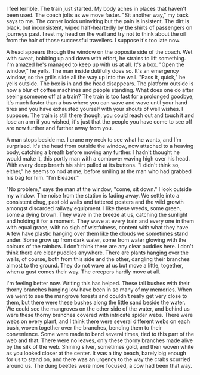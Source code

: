 I feel terrible. The train just started. My body aches in places that haven't been used. The coach jolts as we move faster. "Sit another way," my back says to me. The corner looks uninviting but the pain is insistent. The dirt is black, but inconsistent, wiped half-heartedly by the shirts of passengers on journeys past. I rest my head on the wall and try not to think about the oil from the hair of those successful travellers. I suppose it's too late now. 

A head appears through the window on the opposite side of the coach. Wet with sweat, bobbing up and down with effort, he strains to lift something. I'm amazed he's managed to keep up with us at all. It's a box. "Open the window," he yells. The man inside dutifully does so. It's an emergency window, so the grills slide all the way up into the wall. "Pass it, quick," he yells outside. The box is in and the head disappears. The platform outside is now a blur of coffee machines and people standing. What does one do after seeing someone off at a train? The train is too fast for a prolonged goodbye, it's much faster than a bus where you can wave and wave until your hand tires and you have exhausted yourself with your shouts of well wishes. I suppose. The train is still there though, you could reach out and touch it and lose an arm if you wished, it's just that the people you have come to see off are now further and further away from you. 

A man stops beside me. I crane my neck to see what he wants, and I'm surprised. It's the head from outside the window, now attached to a heaving body, catching a breath before moving any further. I hadn't thought he would make it, this portly man with a combover waving high over his head. With every deep breath his shirt pulled at its buttons. "I didn't think so, either," he seems to nod at me, before smiling at the man who had grabbed his bag for him. "I'm Eleazer."

"No problem," says the man at the window, "come, sit down." I look outside my window. The noise from the station is fading away. We settle into a consistent chug, past old walls and tattered posters and the wild growth amongst discarded railway equipment. I like these weeds, some green, some a dying brown. They wave in the breeze at us, catching the sunlight and holding it for a moment. They wave at every train and every one in them with equal grace, with no sigh of wistfulness, content with what they have. A few have plastic hanging over them like the clouds we sometimes stand under. Some grow up from dark water, some from water glowing with the colours of the rainbow. I don't think there are any clear puddles here. I don't think there are clear puddles anywhere. There are plants hanging over the walls, of course, both from this side and the other, dangling their branches almost to the ground. They do not wave at us but move a little, together, when a gust comes their way. The creepers hardly move at all.

I'm feeling better now. Writing this has helped. These tall bushes with their thorny branches hanging low have been in so many of my memories. When we went to see the mangrove forests and couldn't really get very close to them, but there were these bushes along the little sand beside the water. We could see the mangroves on the other side of the water, and behind us were these thorny branches covered with intricate spider webs. There were webs on every plant, and I think there were several different webs on each bush, woven together over the branches, bending them to their convenience. Some were made to bend several times, tied to this part of the web and that. There were no leaves, only these thorny branches made alive by the silk of the web. Shining silver, sometimes gold, and then woven white as you looked closer at the center. It was a tiny beach, barely big enough for us to stand on, and there was an urgency to the way the crabs scurried around us. The dung beetles were more focused, a cow had been that way. 

